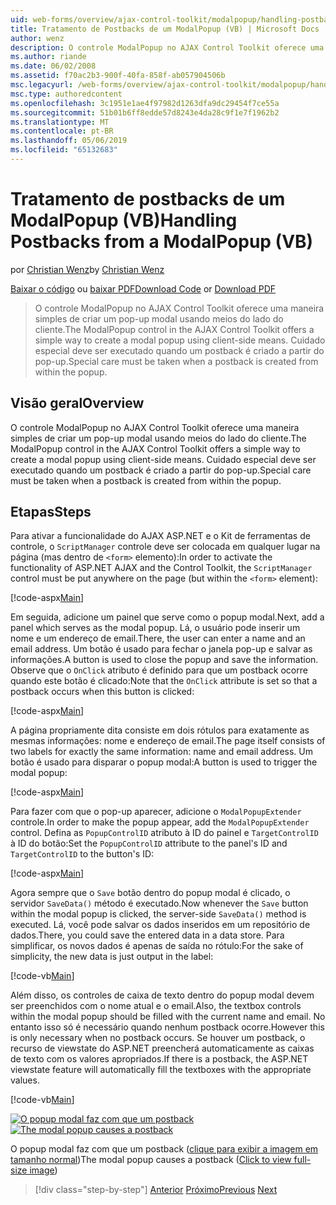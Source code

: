 ```yaml
---
uid: web-forms/overview/ajax-control-toolkit/modalpopup/handling-postbacks-from-a-modalpopup-vb
title: Tratamento de Postbacks de um ModalPopup (VB) | Microsoft Docs
author: wenz
description: O controle ModalPopup no AJAX Control Toolkit oferece uma maneira simples de criar um pop-up modal usando meios do lado do cliente. Cuidado especial deve ser executado quando um pos...
ms.author: riande
ms.date: 06/02/2008
ms.assetid: f70ac2b3-900f-40fa-858f-ab057904506b
msc.legacyurl: /web-forms/overview/ajax-control-toolkit/modalpopup/handling-postbacks-from-a-modalpopup-vb
msc.type: authoredcontent
ms.openlocfilehash: 3c1951e1ae4f97982d1263dfa9dc29454f7ce55a
ms.sourcegitcommit: 51b01b6ff8edde57d8243e4da28c9f1e7f1962b2
ms.translationtype: MT
ms.contentlocale: pt-BR
ms.lasthandoff: 05/06/2019
ms.locfileid: "65132683"
---
```

# <a name="handling-postbacks-from-a-modalpopup-vb"></a><span data-ttu-id="5806d-104">Tratamento de postbacks de um ModalPopup (VB)</span><span class="sxs-lookup"><span data-stu-id="5806d-104">Handling Postbacks from a ModalPopup (VB)</span></span>

<span data-ttu-id="5806d-105">por [Christian Wenz](https://github.com/wenz)</span><span class="sxs-lookup"><span data-stu-id="5806d-105">by [Christian Wenz](https://github.com/wenz)</span></span>

<span data-ttu-id="5806d-106">[Baixar o código](http://download.microsoft.com/download/2/4/0/24052038-f942-4336-905b-b60ae56f0dd5/ModalPopup3.vb.zip) ou [baixar PDF](http://download.microsoft.com/download/b/6/a/b6ae89ee-df69-4c87-9bfb-ad1eb2b23373/modalpopup3VB.pdf)</span><span class="sxs-lookup"><span data-stu-id="5806d-106">[Download Code](http://download.microsoft.com/download/2/4/0/24052038-f942-4336-905b-b60ae56f0dd5/ModalPopup3.vb.zip) or [Download PDF](http://download.microsoft.com/download/b/6/a/b6ae89ee-df69-4c87-9bfb-ad1eb2b23373/modalpopup3VB.pdf)</span></span>

> <span data-ttu-id="5806d-107">O controle ModalPopup no AJAX Control Toolkit oferece uma maneira simples de criar um pop-up modal usando meios do lado do cliente.</span><span class="sxs-lookup"><span data-stu-id="5806d-107">The ModalPopup control in the AJAX Control Toolkit offers a simple way to create a modal popup using client-side means.</span></span> <span data-ttu-id="5806d-108">Cuidado especial deve ser executado quando um postback é criado a partir do pop-up.</span><span class="sxs-lookup"><span data-stu-id="5806d-108">Special care must be taken when a postback is created from within the popup.</span></span>

## <a name="overview"></a><span data-ttu-id="5806d-109">Visão geral</span><span class="sxs-lookup"><span data-stu-id="5806d-109">Overview</span></span>

<span data-ttu-id="5806d-110">O controle ModalPopup no AJAX Control Toolkit oferece uma maneira simples de criar um pop-up modal usando meios do lado do cliente.</span><span class="sxs-lookup"><span data-stu-id="5806d-110">The ModalPopup control in the AJAX Control Toolkit offers a simple way to create a modal popup using client-side means.</span></span> <span data-ttu-id="5806d-111">Cuidado especial deve ser executado quando um postback é criado a partir do pop-up.</span><span class="sxs-lookup"><span data-stu-id="5806d-111">Special care must be taken when a postback is created from within the popup.</span></span>

## <a name="steps"></a><span data-ttu-id="5806d-112">Etapas</span><span class="sxs-lookup"><span data-stu-id="5806d-112">Steps</span></span>

<span data-ttu-id="5806d-113">Para ativar a funcionalidade do AJAX ASP.NET e o Kit de ferramentas de controle, o `ScriptManager` controle deve ser colocada em qualquer lugar na página (mas dentro de `<form>` elemento):</span><span class="sxs-lookup"><span data-stu-id="5806d-113">In order to activate the functionality of ASP.NET AJAX and the Control Toolkit, the `ScriptManager` control must be put anywhere on the page (but within the `<form>` element):</span></span>

[!code-aspx[Main](handling-postbacks-from-a-modalpopup-vb/samples/sample1.aspx)]

<span data-ttu-id="5806d-114">Em seguida, adicione um painel que serve como o popup modal.</span><span class="sxs-lookup"><span data-stu-id="5806d-114">Next, add a panel which serves as the modal popup.</span></span> <span data-ttu-id="5806d-115">Lá, o usuário pode inserir um nome e um endereço de email.</span><span class="sxs-lookup"><span data-stu-id="5806d-115">There, the user can enter a name and an email address.</span></span> <span data-ttu-id="5806d-116">Um botão é usado para fechar o janela pop-up e salvar as informações.</span><span class="sxs-lookup"><span data-stu-id="5806d-116">A button is used to close the popup and save the information.</span></span> <span data-ttu-id="5806d-117">Observe que o `OnClick` atributo é definido para que um postback ocorre quando este botão é clicado:</span><span class="sxs-lookup"><span data-stu-id="5806d-117">Note that the `OnClick` attribute is set so that a postback occurs when this button is clicked:</span></span>

[!code-aspx[Main](handling-postbacks-from-a-modalpopup-vb/samples/sample2.aspx)]

<span data-ttu-id="5806d-118">A página propriamente dita consiste em dois rótulos para exatamente as mesmas informações: nome e endereço de email.</span><span class="sxs-lookup"><span data-stu-id="5806d-118">The page itself consists of two labels for exactly the same information: name and email address.</span></span> <span data-ttu-id="5806d-119">Um botão é usado para disparar o popup modal:</span><span class="sxs-lookup"><span data-stu-id="5806d-119">A button is used to trigger the modal popup:</span></span>

[!code-aspx[Main](handling-postbacks-from-a-modalpopup-vb/samples/sample3.aspx)]

<span data-ttu-id="5806d-120">Para fazer com que o pop-up aparecer, adicione o `ModalPopupExtender` controle.</span><span class="sxs-lookup"><span data-stu-id="5806d-120">In order to make the popup appear, add the `ModalPopupExtender` control.</span></span> <span data-ttu-id="5806d-121">Defina as `PopupControlID` atributo à ID do painel e `TargetControlID` à ID do botão:</span><span class="sxs-lookup"><span data-stu-id="5806d-121">Set the `PopupControlID` attribute to the panel's ID and `TargetControlID` to the button's ID:</span></span>

[!code-aspx[Main](handling-postbacks-from-a-modalpopup-vb/samples/sample4.aspx)]

<span data-ttu-id="5806d-122">Agora sempre que o `Save` botão dentro do popup modal é clicado, o servidor `SaveData()` método é executado.</span><span class="sxs-lookup"><span data-stu-id="5806d-122">Now whenever the `Save` button within the modal popup is clicked, the server-side `SaveData()` method is executed.</span></span> <span data-ttu-id="5806d-123">Lá, você pode salvar os dados inseridos em um repositório de dados.</span><span class="sxs-lookup"><span data-stu-id="5806d-123">There, you could save the entered data in a data store.</span></span> <span data-ttu-id="5806d-124">Para simplificar, os novos dados é apenas de saída no rótulo:</span><span class="sxs-lookup"><span data-stu-id="5806d-124">For the sake of simplicity, the new data is just output in the label:</span></span>

[!code-vb[Main](handling-postbacks-from-a-modalpopup-vb/samples/sample5.vb)]

<span data-ttu-id="5806d-125">Além disso, os controles de caixa de texto dentro do popup modal devem ser preenchidos com o nome atual e o email.</span><span class="sxs-lookup"><span data-stu-id="5806d-125">Also, the textbox controls within the modal popup should be filled with the current name and email.</span></span> <span data-ttu-id="5806d-126">No entanto isso só é necessário quando nenhum postback ocorre.</span><span class="sxs-lookup"><span data-stu-id="5806d-126">However this is only necessary when no postback occurs.</span></span> <span data-ttu-id="5806d-127">Se houver um postback, o recurso de viewstate do ASP.NET preencherá automaticamente as caixas de texto com os valores apropriados.</span><span class="sxs-lookup"><span data-stu-id="5806d-127">If there is a postback, the ASP.NET viewstate feature will automatically fill the textboxes with the appropriate values.</span></span>

[!code-vb[Main](handling-postbacks-from-a-modalpopup-vb/samples/sample6.vb)]

<span data-ttu-id="5806d-128">[![O popup modal faz com que um postback](handling-postbacks-from-a-modalpopup-vb/_static/image2.png)](handling-postbacks-from-a-modalpopup-vb/_static/image1.png)</span><span class="sxs-lookup"><span data-stu-id="5806d-128">[![The modal popup causes a postback](handling-postbacks-from-a-modalpopup-vb/_static/image2.png)](handling-postbacks-from-a-modalpopup-vb/_static/image1.png)</span></span>

<span data-ttu-id="5806d-129">O popup modal faz com que um postback ([clique para exibir a imagem em tamanho normal](handling-postbacks-from-a-modalpopup-vb/_static/image3.png))</span><span class="sxs-lookup"><span data-stu-id="5806d-129">The modal popup causes a postback ([Click to view full-size image](handling-postbacks-from-a-modalpopup-vb/_static/image3.png))</span></span>

> [!div class="step-by-step"]
> <span data-ttu-id="5806d-130">[Anterior](using-modalpopup-with-a-repeater-control-vb.md)
> [Próximo](positioning-a-modalpopup-vb.md)</span><span class="sxs-lookup"><span data-stu-id="5806d-130">[Previous](using-modalpopup-with-a-repeater-control-vb.md)
[Next](positioning-a-modalpopup-vb.md)</span></span>
